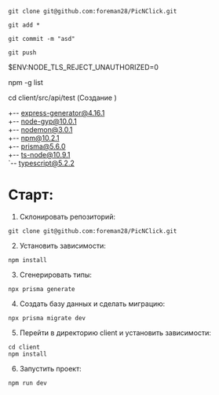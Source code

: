 ```
git clone git@github.com:foreman28/PicNClick.git

git add *

git commit -m "asd"

git push
```

$ENV:NODE_TLS_REJECT_UNAUTHORIZED=0

npm -g list

cd client/src/api/test (Создание )

+-- express-generator@4.16.1      
+-- node-gyp@10.0.1               
+-- nodemon@3.0.1                 
+-- npm@10.2.1                    
+-- prisma@5.6.0                  
+-- ts-node@10.9.1                
`-- typescript@5.2.2


# Старт:

1. Склонировать репозиторий:
```
git clone git@github.com:foreman28/PicNClick.git
```

2. Установить зависимости:
```
npm install
```

3. Сгенерировать типы:
```
npx prisma generate
```

4. Создать базу данных и сделать миграцию:
```
npx prisma migrate dev
```

5. Перейти в директорию client и установить зависимости:
```
cd client
npm install
```

6. Запустить проект:
```
npm run dev
```